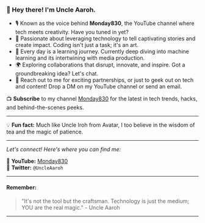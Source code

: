 ### 👋 Hey there! I'm Uncle Aaroh.

- 🎙️ Known as the voice behind **Monday830**, the YouTube channel where tech meets creativity. Have you tuned in yet?
- 🚀 Passionate about leveraging technology to tell captivating stories and create impact. Coding isn't just a task; it's an art.
- 🌱 Every day is a learning journey. Currently deep diving into machine learning and its intertwining with media production.
- 🌍 Exploring collaborations that disrupt, innovate, and inspire. Got a groundbreaking idea? Let's chat.
- 💌 Reach out to me for exciting partnerships, or just to geek out on tech and content! Drop a DM on my YouTube channel or send an email.

📺 **Subscribe** to my channel [Monday830](https://www.youtube.com/@monday830) for the latest in tech trends, hacks, and behind-the-scenes peeks.

--- 

💡 **Fun fact:** Much like Uncle Iroh from Avatar, I too believe in the wisdom of tea and the magic of patience.

---

*Let's connect! Here's where you can find me:*

📌 **YouTube:** [Monday830](https://www.youtube.com/@monday830)  
📌 **Twitter:** `@UncleAaroh`

---

#### Remember:
> "It's not the tool but the craftsman. Technology is just the medium; YOU are the real magic." - Uncle Aaroh

---

<!---
uncleaaroh/uncleaaroh is a ✨ special ✨ repository because its `README.md` (this file) appears on your GitHub profile.
You can click the Preview link to take a look at your changes.
--->
